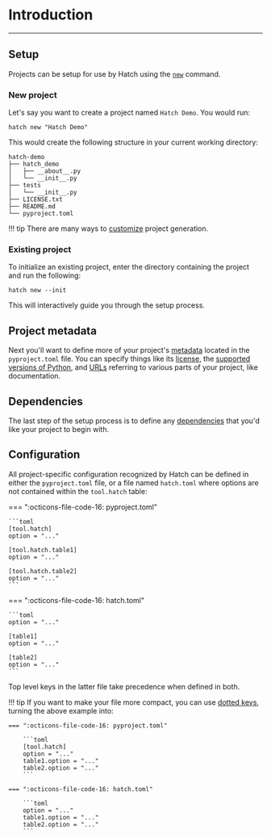 # Introduction

-----

## Setup

Projects can be setup for use by Hatch using the [`new`](cli/reference.md#hatch-new) command.

### New project

Let's say you want to create a project named `Hatch Demo`. You would run:

```
hatch new "Hatch Demo"
```

This would create the following structure in your current working directory:

```
hatch-demo
├── hatch_demo
│   ├── __about__.py
│   └── __init__.py
├── tests
│   └── __init__.py
├── LICENSE.txt
├── README.md
└── pyproject.toml
```

!!! tip
    There are many ways to [customize](config/project-templates.md) project generation.

### Existing project

To initialize an existing project, enter the directory containing the project and run the following:

```
hatch new --init
```

This will interactively guide you through the setup process.

## Project metadata

Next you'll want to define more of your project's [metadata](config/metadata.md) located in the `pyproject.toml` file. You can specify things like its [license](config/metadata.md#license), the [supported versions of Python](config/metadata.md#python-support), and [URLs](config/metadata.md#urls) referring to various parts of your project, like documentation.

## Dependencies

The last step of the setup process is to define any [dependencies](config/dependency.md) that you'd like your project to begin with.

## Configuration

All project-specific configuration recognized by Hatch can be defined in either the `pyproject.toml` file, or a file named `hatch.toml` where options are not contained within the `tool.hatch` table:

=== ":octicons-file-code-16: pyproject.toml"

    ```toml
    [tool.hatch]
    option = "..."

    [tool.hatch.table1]
    option = "..."

    [tool.hatch.table2]
    option = "..."
    ```

=== ":octicons-file-code-16: hatch.toml"

    ```toml
    option = "..."

    [table1]
    option = "..."

    [table2]
    option = "..."
    ```

Top level keys in the latter file take precedence when defined in both.

!!! tip
    If you want to make your file more compact, you can use [dotted keys](https://toml.io/en/v1.0.0#table), turning the above example into:

    === ":octicons-file-code-16: pyproject.toml"

        ```toml
        [tool.hatch]
        option = "..."
        table1.option = "..."
        table2.option = "..."
        ```

    === ":octicons-file-code-16: hatch.toml"

        ```toml
        option = "..."
        table1.option = "..."
        table2.option = "..."
        ```
